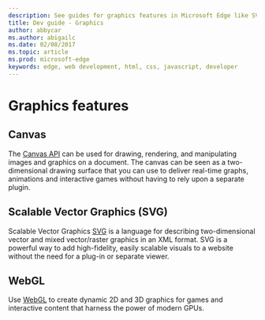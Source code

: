 ---description: See guides for graphics features in Microsoft Edge like SVG and WebGL.
title: Dev guide - Graphics
author: abbycar
ms.author: abigailc
ms.date: 02/08/2017
ms.topic: article
ms.prod: microsoft-edge
keywords: edge, web development, html, css, javascript, developer
---# Graphics features## CanvasThe [Canvas API](./graphics/canvas.md) can be used for drawing, rendering, and manipulating images and graphics on a document. The canvas can be seen as a two-dimensional drawing surface that you can use to deliver real-time graphs, animations and interactive games without having to rely upon a separate plugin.## Scalable Vector Graphics (SVG)Scalable Vector Graphics [SVG](./graphics/SVG.md) is a language for describing two-dimensional vector and mixed vector/raster graphics in an XML format. SVG is a powerful way to add high-fidelity, easily scalable visuals to a website without the need for a plug-in or separate viewer.## WebGLUse [WebGL](./graphics/WebGL.md) to create dynamic 2D and 3D graphics for games and interactive content that harness the power of modern GPUs.